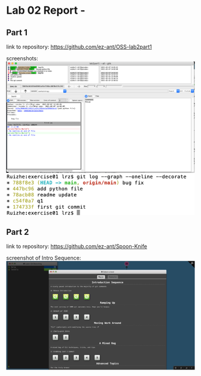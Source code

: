 # Lab 02 Report - 


## Part 1

link to repository: https://github.com/ez-ant/OSS-lab2part1

screenshots: 
![gitk](gitk.jpg)  
![git_graph](git_graph.jpg)  

## Part 2

link to repository: https://github.com/ez-ant/Spoon-Knife

screenshot of Intro Sequence: ![intro_sequence](intro_sequence.jpg)

